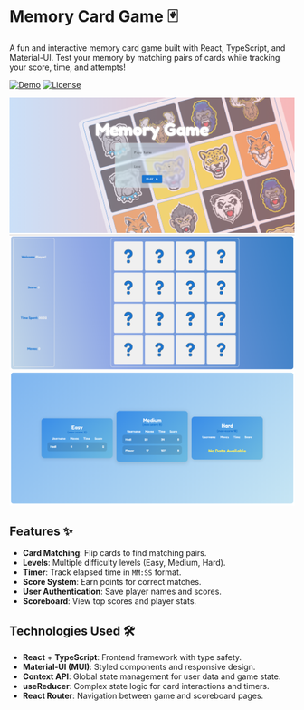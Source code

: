 # Memory Card Game 🃏

A fun and interactive memory card game built with React, TypeScript, and Material-UI. Test your memory by matching pairs of cards while tracking your score, time, and attempts!

[![Demo](https://img.shields.io/badge/demo-live-green)](https://your-demo-link.com)
[![License](https://img.shields.io/badge/license-MIT-blue)](LICENSE)

![Game Screenshot](./src/images/image.png)
![Game Screenshot](./src/images/image2.png)
![Game Screenshot](./src/images/image3.png)

## Features ✨

- **Card Matching**: Flip cards to find matching pairs.
- **Levels**: Multiple difficulty levels (Easy, Medium, Hard).
- **Timer**: Track elapsed time in `MM:SS` format.
- **Score System**: Earn points for correct matches.
- **User Authentication**: Save player names and scores.
- **Scoreboard**: View top scores and player stats.

## Technologies Used 🛠️

- **React** + **TypeScript**: Frontend framework with type safety.
- **Material-UI (MUI)**: Styled components and responsive design.
- **Context API**: Global state management for user data and game state.
- **useReducer**: Complex state logic for card interactions and timers.
- **React Router**: Navigation between game and scoreboard pages.

